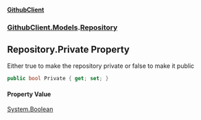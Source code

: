 #### [GithubClient](index 'index')
### [GithubClient.Models](GithubClient.Models 'GithubClient.Models').[Repository](GithubClient.Models.Repository 'GithubClient.Models.Repository')

## Repository.Private Property

Either true to make the repository private or false to make it public

```csharp
public bool Private { get; set; }
```

#### Property Value
[System.Boolean](https://docs.microsoft.com/en-us/dotnet/api/System.Boolean 'System.Boolean')